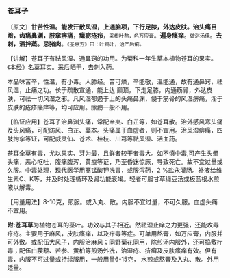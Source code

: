 ### 苍耳子

〔原文〕**甘苦性温。能发汗散风湿，上通脑项，下行足膝，外达皮肤。治头痛目暗，齿痛鼻渊，肢挛痹痛，瘰疬疮疖**，<small>采根叶熬，名万应膏</small>。**遍身瘙痒**。<small>做浴汤佳</small>。**去刺，酒拌蒸。忌猪肉**。<small>《圣惠方》曰：叶捣汁，治产后痢。</small>

【讲解】苍耳子有祛风湿、通鼻窍的功用。为菊科一年生草本植物苍耳的果实。《本经》名葈耳实。采后晒干，去刺入药。

本品味苦辛，性温，有小毒。人肺经。苦可燥，辛能敬，温能通，故有通鼻窍，祛风湿，止痛之功。长于疏散宣通，能上达
巅顶，下走足膝，内通筋骨，外达皮肤，可祛一切风湿之邪。凡风湿郁遏于上的头痛鼻渊，侵于筋骨的风湿痹痛，淫于皮肤的疮疹瘙痒等，均可应用。瘰疬一般不用。

【临证应用】苍耳子治鼻渊头痛，常配辛夷、白芷等，如苍耳散。治外感风寒头痛及头风痛，可配防风、白芷、藁本。头痛属于血虚者，则不宜用。治风湿痹痛，四肢拘挛等证，可配威灵仙、苍术、桂枝、川芎等祛风湿、活血药。

苍耳全草有毒，尤以果实、芽为最，且鲜者较干者毒大。如不慎中毒,可产生头晕头痛，恶心呕吐，腹痛腹泻，黄疸等证，乃至昏迷惊厥，导致死亡。故不宜过量或久服。中毒处理，现代医学用髙锰酸钾洗胃，或服泻药，2 %盐永灌肠。补液给维生素C、K等，并及时处理循环及肾功能衰竭。轻者可服甘草绿豆汤或板蓝根水煎液以解毒。

【用量用法】8-10克，煎服。或入丸、散。内服不宜过量，不可久服。血虚头痛不宜用。

**附:苍耳草**为植物苍耳的茎叶。功效与其子相近。然祛湿止痒之力更强，还能攻毒疗疮。主要用于麻风，皮肤瘙痒，以及疔毒等症。可单用熬膏，如万应膏，内服并可外敷。或配伍大风子，内服治麻风；同野菊花同用，除煎汤内服外，还可捣敷疔毒；配伍白蒺藜、苦参、黄柏等煎汤外洗，治湿疮、疥癣及皮肤瘙痒有效。但有毒，内服不可过量或持续服用，一般用量6-15克，
水煎或熬膏及入丸、散。外用适量。
